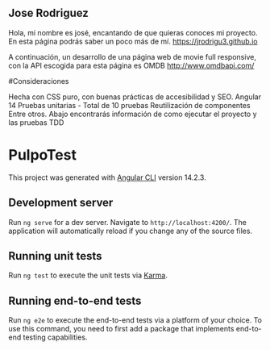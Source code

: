 
## Jose Rodriguez
Hola, mi nombre es josé, encantando de que quieras conoces mi proyecto.
En esta página podrás saber un poco más de mí.
https://jrodrigu3.github.io

A continuación, un desarrollo de una página web de movie full responsive, con la API escogida para esta página es OMDB http://www.omdbapi.com/

#Consideraciones 

Hecha con CSS puro, con buenas prácticas de accesibilidad y SEO.
Angular 14
Pruebas unitarias - Total de 10 pruebas
Reutilización de componentes
Entre otros.
Abajo encontrarás información de como ejecutar el proyecto y las pruebas TDD
# PulpoTest

This project was generated with [Angular CLI](https://github.com/angular/angular-cli) version 14.2.3.

## Development server

Run `ng serve` for a dev server. Navigate to `http://localhost:4200/`. The application will automatically reload if you change any of the source files.

## Running unit tests

Run `ng test` to execute the unit tests via [Karma](https://karma-runner.github.io).

## Running end-to-end tests

Run `ng e2e` to execute the end-to-end tests via a platform of your choice. To use this command, you need to first add a package that implements end-to-end testing capabilities.
